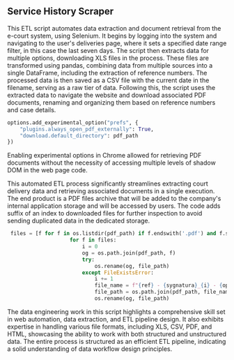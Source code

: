 ## Service History Scraper

This ETL script automates data extraction and document retrieval from the e-court system, using Selenium. It begins by logging into the system and navigating to the user's deliveries page, where it sets a specified date range filter, in this case the last seven days. The script then extracts data for multiple options, downloading XLS files in the process. These files are transformed using pandas, combining data from multiple sources into a single DataFrame, including the extraction of reference numbers. The processed data is then saved as a CSV file with the current date in the filename, serving as a raw tier of data. Following this, the script uses the extracted data to navigate the website and download associated PDF documents, renaming and organizing them based on reference numbers and case details.
```python
options.add_experimental_option("prefs", {
    "plugins.always_open_pdf_externally": True,
    "download.default_directory": pdf_path
})
```
Enabling experimental options in Chrome allowed for retrieving PDF documents without the necessity of accessing multiple levels of shadow DOM in the web page code.

This automated ETL process significantly streamlines extracting court delivery data and retrieving associated documents in a single execution. The end product is a PDF files archive that will be added to the company's internal application storage and will be accessed by users. The code adds suffix of an index to downloaded files for further inspection to avoid sending duplicated data in the dedicated storage.
```python
 files = [f for f in os.listdir(pdf_path) if f.endswith('.pdf') and f.startswith('plik')]
                    for f in files:
                        i = 0
                        og = os.path.join(pdf_path, f)
                        try:
                            os.rename(og, file_path)
                        except FileExistsError:
                            i += 1
                            file_name = f"{ref} - {sygnatura}_{i} - {opis}.pdf"
                            file_path = os.path.join(pdf_path, file_name)
                            os.rename(og, file_path)
```
The data engineering work in this script highlights a comprehensive skill set in web automation, data extraction, and ETL pipeline design. It also exhibits expertise in handling various file formats, including XLS, CSV, PDF, and HTML, showcasing the ability to work with both structured and unstructured data. The entire process is structured as an efficient ETL pipeline, indicating a solid understanding of data workflow design principles.
